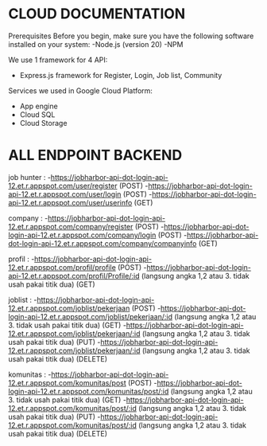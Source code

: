 # CLOUD DOCUMENTATION 

Prerequisites
Before you begin, make sure you have the following software installed on your system:
-Node.js (version 20)
-NPM

We use 1 framework for 4 API:
- Express.js framework for Register, Login, Job list, Community

Services we used in Google Cloud Platform:
- App engine
- Cloud SQL
- Cloud Storage

# ALL ENDPOINT BACKEND 
job hunter :
-https://jobharbor-api-dot-login-api-12.et.r.appspot.com/user/register (POST)
-https://jobharbor-api-dot-login-api-12.et.r.appspot.com/user/login (POST)
-https://jobharbor-api-dot-login-api-12.et.r.appspot.com/user/userinfo (GET)

company :
-https://jobharbor-api-dot-login-api-12.et.r.appspot.com/company/register (POST)
-https://jobharbor-api-dot-login-api-12.et.r.appspot.com/company/login (POST)
-https://jobharbor-api-dot-login-api-12.et.r.appspot.com/company/companyinfo (GET)

profil :
-https://jobharbor-api-dot-login-api-12.et.r.appspot.com/profil/profile (POST)
-https://jobharbor-api-dot-login-api-12.et.r.appspot.com/profil/Profile/:id (langsung angka 1,2 atau 3. tidak usah pakai titik dua) (GET)

joblist :
-https://jobharbor-api-dot-login-api-12.et.r.appspot.com/joblist/pekerjaan (POST)
-https://jobharbor-api-dot-login-api-12.et.r.appspot.com/joblist/pekerjaan/:id (langsung angka 1,2 atau 3. tidak usah pakai titik dua) (GET)
-https://jobharbor-api-dot-login-api-12.et.r.appspot.com/joblist/pekerjaan/:id (langsung angka 1,2 atau 3. tidak usah pakai titik dua) (PUT)
-https://jobharbor-api-dot-login-api-12.et.r.appspot.com/joblist/pekerjaan/:id (langsung angka 1,2 atau 3. tidak usah pakai titik dua) (DELETE)

komunitas :
-https://jobharbor-api-dot-login-api-12.et.r.appspot.com/komunitas/post (POST)
-https://jobharbor-api-dot-login-api-12.et.r.appspot.com/komunitas/post/:id (langsung angka 1,2 atau 3. tidak usah pakai titik dua) (GET)
-https://jobharbor-api-dot-login-api-12.et.r.appspot.com/komunitas/post/:id (langsung angka 1,2 atau 3. tidak usah pakai titik dua) (PUT)
-https://jobharbor-api-dot-login-api-12.et.r.appspot.com/komunitas/post/:id (langsung angka 1,2 atau 3. tidak usah pakai titik dua) (DELETE)
